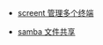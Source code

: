 
* [screent 管理多个终端](https://jingyan.baidu.com/article/7c6fb428df799580642c901b.html)

* [samba 文件共享](https://jingyan.baidu.com/article/77b8dc7fac66cc6174eab620.html)


